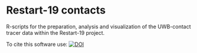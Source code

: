 # Restart-19 contacts
R-scripts for the preparation, analysis and visualization of the UWB-contact tracer data within the Restart-19 project.

To cite this software use: 
[![DOI](https://zenodo.org/badge/DOI/10.5281/zenodo.4647830.svg)](https://doi.org/10.5281/zenodo.4647830)
